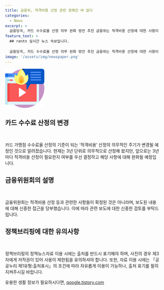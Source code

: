 ```yaml
---
title: 금융위, 적격비용 산정 관련 정해진 바 없다
categories:
  - News
excerpt: >
  금융당국, 카드 수수료율 산정 의무 완화 방안 추진 금융위는 적격비용 산정에 대한 사항이 확정되지 않았다고 설명하며 주의 요청. 산정 주기를 3년마다 결정할 예정으로, 자세한 내용은 확인이 필요하다. (정책브리핑 자료 활용)
feature_text: >
  ## rentn 실시간 뉴스 속보입니다.

  금융당국, 카드 수수료율 산정 의무 완화 방안 추진 금융위는 적격비용 산정에 대한 사항이 확정되지 않았다고 설명하며 주의 요청. 산정 주기를 3년마다 결정할 예정으로, 자세한 내용은 확인이 필요하다. (정책브리핑 자료 활용)
image: '/assets/img/newspaper.png'
---
```


<p><img src="/assets/img/news.png" alt="rentncar 속보" /></p>

<h2 data-ke-size="size26">카드 수수료 산정의 변경</h2>

<p data-ke-size="size16">&nbsp;</p>

<p>카드 가맹점 수수료율 산정의 기준이 되는 ‘적격비용’ 산정의 의무적인 주기가 변경될 예정인 것으로 알려졌습니다. 현재는 3년 단위로 의무적으로 산정해 왔지만, 앞으로는 3년마다 적격비용 산정이 필요한지 여부를 우선 결정하고 해당 사항에 대해 완화될 예정입니다.</p>

<h2 data-ke-size="size26">금융위원회의 설명</h2>

<p data-ke-size="size16">&nbsp;</p>

<p>금융위원회는 적격비용 산정 등과 관련한 사항들이 확정된 것은 아니라며, 보도된 내용에 대해 신중한 접근을 당부했습니다. 이에 따라 관련 보도에 대한 신중한 검토를 부탁드립니다.</p>

<h2 data-ke-size="size26">정책브리핑에 대한 유의사항</h2>

<p data-ke-size="size16">&nbsp;</p>

<p>정책브리핑의 정책뉴스자료 이용 시에는 출처를 반드시 표기해야 하며, 사진의 경우 제3자에게 저작권이 있어 사용이 제한됨을 유의하셔야 합니다. 또한, 자료 이용 시에는 「공공누리 제1유형:출처표시」의 조건에 따라 자유롭게 이용이 가능하나, 출처 표기를 필히 지켜주시길 바랍니다.</p>
유용한 생활 정보가 필요하시다면, <a href="https://qoogle.tistory.com" rel="dofollow">qoogle.tistory.com</a>


